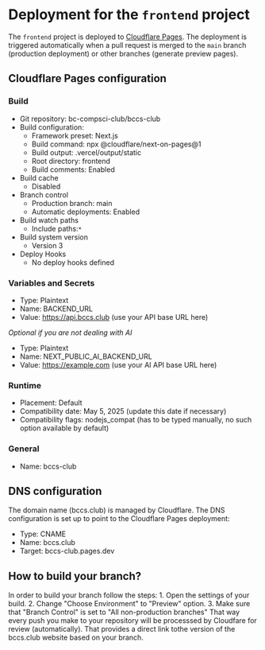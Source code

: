 # Deployment for the `frontend` project

The `frontend` project is deployed to [Cloudflare Pages](https://pages.cloudflare.com/). The deployment is triggered automatically when a pull request is merged to the `main` branch (production deployment) or other branches (generate preview pages).

## Cloudflare Pages configuration

### Build

- Git repository: bc-compsci-club/bccs-club
- Build configuration:
  - Framework preset: Next.js
  - Build command: npx @cloudflare/next-on-pages@1
  - Build output: .vercel/output/static
  - Root directory: frontend
  - Build comments: Enabled
- Build cache
  - Disabled
- Branch control
  - Production branch: main
  - Automatic deployments: Enabled
- Build watch paths
  - Include paths:`*`
- Build system version
  - Version 3
- Deploy Hooks
  - No deploy hooks defined

### Variables and Secrets

- Type: Plaintext
- Name: BACKEND_URL
- Value: https://api.bccs.club (use your API base URL here)

_Optional if you are not dealing with AI_
- Type: Plaintext
- Name: NEXT_PUBLIC_AI_BACKEND_URL
- Value: https://example.com (use your AI API base URL here)

### Runtime

- Placement: Default
- Compatibility date: May 5, 2025 (update this date if necessary)
- Compatibility flags: nodejs_compat (has to be typed manually, no such option available by default)

### General

- Name: bccs-club


## DNS configuration

The domain name (bccs.club) is managed by Cloudflare. The DNS configuration is set up to point to the Cloudflare Pages deployment:

- Type: CNAME
- Name: bccs.club
- Target: bccs-club.pages.dev

## How to build your branch?
In order to build your branch follow the steps: 
    1. Open the settings of your build. 
    2. Change "Choose Environment" to "Preview" option. 
    3. Make sure that "Branch Control" is set to "All non-production branches" 
That way every push you make to your repository will be processsed by Cloudfare for review (automatically). That provides a direct link tothe version of the bccs.club website based on your branch.  
